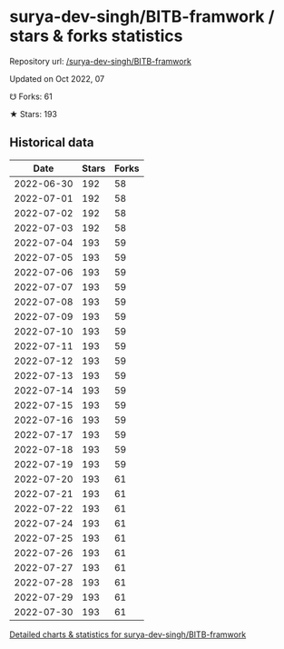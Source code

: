 # surya-dev-singh/BITB-framwork / stars & forks statistics

Repository url: [/surya-dev-singh/BITB-framwork](https://github.com/surya-dev-singh/BITB-framwork)

Updated on Oct 2022, 07

☋ Forks: 61

★ Stars: 193

## Historical data
| Date | Stars | Forks |
|------|-------|-------|
| 2022-06-30 | 192 | 58 | 
| 2022-07-01 | 192 | 58 | 
| 2022-07-02 | 192 | 58 | 
| 2022-07-03 | 192 | 58 | 
| 2022-07-04 | 193 | 59 | 
| 2022-07-05 | 193 | 59 | 
| 2022-07-06 | 193 | 59 | 
| 2022-07-07 | 193 | 59 | 
| 2022-07-08 | 193 | 59 | 
| 2022-07-09 | 193 | 59 | 
| 2022-07-10 | 193 | 59 | 
| 2022-07-11 | 193 | 59 | 
| 2022-07-12 | 193 | 59 | 
| 2022-07-13 | 193 | 59 | 
| 2022-07-14 | 193 | 59 | 
| 2022-07-15 | 193 | 59 | 
| 2022-07-16 | 193 | 59 | 
| 2022-07-17 | 193 | 59 | 
| 2022-07-18 | 193 | 59 | 
| 2022-07-19 | 193 | 59 | 
| 2022-07-20 | 193 | 61 | 
| 2022-07-21 | 193 | 61 | 
| 2022-07-22 | 193 | 61 | 
| 2022-07-24 | 193 | 61 | 
| 2022-07-25 | 193 | 61 | 
| 2022-07-26 | 193 | 61 | 
| 2022-07-27 | 193 | 61 | 
| 2022-07-28 | 193 | 61 | 
| 2022-07-29 | 193 | 61 | 
| 2022-07-30 | 193 | 61 | 


[Detailed charts & statistics for surya-dev-singh/BITB-framwork](https://reviewgithub.com/rep/surya-dev-singh/BITB-framwork)
